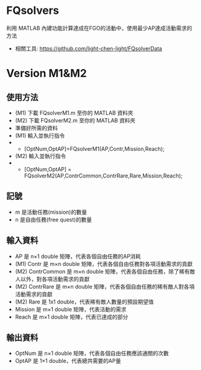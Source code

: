 # FQsolvers
利用 MATLAB 內建功能計算達成在FGO的活動中，使用最少AP達成活動需求的方法
* 相關工具: https://github.com/light-chen-light/FQsolverData

# Version M1&M2
## 使用方法
* (M1) 下載 FQsolverM1.m 至你的 MATLAB 資料夾
* (M2) 下載 FQsolverM2.m 至你的 MATLAB 資料夾
* 準備好所需的資料
* (M1) 輸入並執行指令
* * [OptNum,OptAP]=FQsolverM1(AP,Contr,Mission,Reach);
* (M2) 輸入並執行指令
* * [OptNum,OptAP] = FQsolverM2(AP,ContrCommon,ContrRare,Rare,Mission,Reach);
 
## 記號
* m 是活動任務(mission)的數量
* n 是自由任務(free quest)的數量

## 輸入資料
* AP 是 n×1 double 矩陣，代表各個自由任務的AP消耗
* (M1) Contr 是 m×n double 矩陣，代表各個自由任務對各項活動需求的貢獻
* (M2) ContrCommon 是 m×n double 矩陣，代表各個自由任務，除了稀有敵人以外，對各項活動需求的貢獻
* (M2) ContrRare 是 m×n double 矩陣，代表各個自由任務的稀有敵人對各項活動需求的貢獻
* (M2) Rare 是 1x1 double，代表稀有敵人數量的預設期望值
* Mission 是 m×1 double 矩陣，代表活動的需求
* Reach 是 m×1 double 矩陣，代表已達成的部分

## 輸出資料
* OptNum 是 n×1 double 矩陣，代表各個自由任務應該通關的次數
* OptAP 是 1×1 double，代表總共需要的AP量
